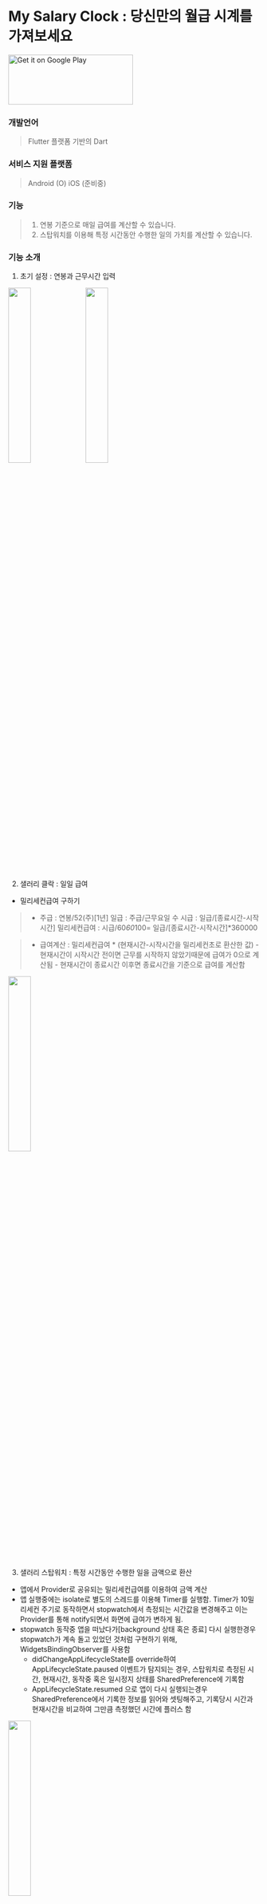 # My Salary Clock :  당신만의 월급 시계를 가져보세요
<a href='https://play.google.com/store/apps/details?id=com.broadenway.salary_watch&utm_source=github&utm_campaign=flutter&pcampaignid=pcampaignidMKT-Other-global-all-co-prtnr-py-PartBadge-Mar2515-1'><img alt='Get it on Google Play' src='https://play.google.com/intl/ko/badges/static/images/badges/en_badge_web_generic.png' width="250" height="100"/></a>

### 개발언어
>Flutter 플랫폼 기반의 Dart

### 서비스 지원 플랫폼
>Android (O)
iOS (준비중)


### 기능
>1. 연봉 기준으로 매일 급여를 계산할 수 있습니다. 
>2. 스탑워치를 이용해 특정 시간동안 수행한 일의 가치를 계산할 수 있습니다.

### 기능 소개
1. 초기 설정 : 연봉과 근무시간 입력

<img src="https://images.velog.io/images/jerry92/post/a2450353-3e2d-4ca6-bbfd-76447332f42a/%E1%84%8E%E1%85%A9%E1%84%80%E1%85%B5%E1%84%8B%E1%85%A7%E1%86%AB%E1%84%87%E1%85%A9%E1%86%BC%E1%84%89%E1%85%A5%E1%86%AF%E1%84%8C%E1%85%A5%E1%86%BC.png" width="30%" height="30%"/> <img src="https://images.velog.io/images/jerry92/post/cd329d8f-4437-416b-af78-128c4d61783e/%E1%84%80%E1%85%B3%E1%86%AB%E1%84%86%E1%85%AE%E1%84%89%E1%85%B5%E1%84%80%E1%85%A1%E1%86%AB%E1%84%89%E1%85%A5%E1%86%AF%E1%84%8C%E1%85%A5%E1%86%BC.png" width="30%" height="30%"/>

2. 샐러리 클락 : 일일 급여
- 밀리세컨급여 구하기
> - 주급 : 연봉/52(주)[1년]
	일급 : 주급/근무요일 수
    시급 : 일급/[종료시간-시작시간]
    밀리세컨급여 : 시급/60*60*100= 일급/[종료시간-시작시간]*360000
    
> - 급여계산 : 밀리세컨급여 * (현재시간-시작시간을 밀리세컨초로 환산한 값)
	- 현재시간이 시작시간 전이면 근무를 시작하지 않았기때문에 급여가 0으로 계산됨
	- 현재시간이 종료시간 이후면 종료시간을 기준으로 급여를 계산함

<img src="https://images.velog.io/images/jerry92/post/4e5fe60b-426a-41e9-a7f3-ccabfbfb79d4/%E1%84%8B%E1%85%B5%E1%86%AF%E1%84%8B%E1%85%B5%E1%86%AF%E1%84%80%E1%85%B3%E1%86%B8%E1%84%8B%E1%85%A7.png" width="30%" height="30%"/>



3. 샐러리 스탑워치 : 특정 시간동안 수행한 일을 금액으로 환산
- 앱에서 Provider로 공유되는 밀리세컨급여를 이용하여 금액 계산
- 앱 실행중에는 isolate로 별도의 스레드를 이용해 Timer를 실행함. Timer가 10밀리세컨 주기로 동작하면서 stopwatch에서 측정되는 시간값을 변경해주고 이는 Provider를 통해 notify되면서 화면에 급여가 변하게 됨.
- stopwatch 동작중 앱을 떠났다가[background 상태 혹은 종료] 다시 실행한경우 stopwatch가 계속 돌고 있었던 것처럼 구현하기 위해, WidgetsBindingObserver를 사용함
	- didChangeAppLifecycleState를 override하여 AppLifecycleState.paused 이벤트가 탐지되는 경우, 스탑워치로 측정된 시간, 현재시간, 동작중 혹은 일시정지 상태를 SharedPreference에 기록함
	- AppLifecycleState.resumed 으로 앱이 다시 실행되는경우 SharedPreference에서 기록한 정보를 읽어와 셋팅해주고, 기록당시 시간과 현재시간을 비교하여 그만큼 측정했던 시간에 플러스 함

<img src="https://images.velog.io/images/jerry92/post/80ce62b4-1fd6-40e8-9078-8b32476e8928/%E1%84%89%E1%85%B3%E1%84%90%E1%85%A1%E1%86%B8%E1%84%8B%E1%85%AF%E1%84%8E%E1%85%B5%E1%84%80%E1%85%B3%E1%86%B8%E1%84%8B%E1%85%A7.png" width="30%" height="30%"/>
